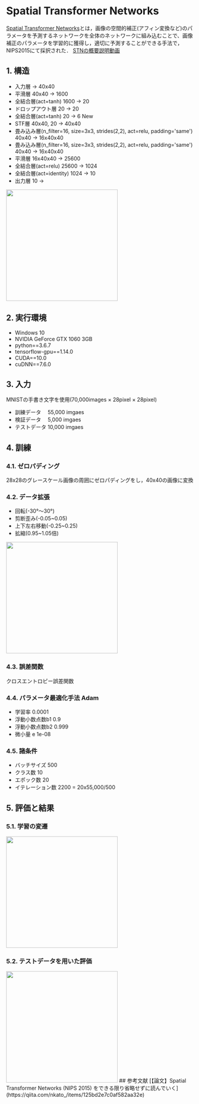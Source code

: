 # Spatial Transformer Networks
[Spatial Transformer Networks](https://arxiv.org/abs/1506.02025)とは，画像の空間的補正(アフィン変換など)のパラメータを予測するネットワークを全体のネットワークに組み込むことで、画像補正のパラメータを学習的に獲得し，適切に予測することができる手法で，NIPS2015にて採択された．
[STNの概要説明動画](https://www.youtube.com/watch?v=Ywv0Xi2-14Y)
## 1. 構造
- 入力層 -> 40x40
- 平滑層 40x40 -> 1600
- 全結合層(act=tanh) 1600 -> 20
- ドロップアウト層 20 -> 20
- 全結合層(act=tanh) 20 -> 6 New
- STF層 40x40, 20 -> 40x40
- 畳み込み層(n_filter=16, size=3x3, strides(2,2), act=relu, padding='same') 40x40 -> 16x40x40
- 畳み込み層(n_filter=16, size=3x3, strides(2,2), act=relu, padding='same') 40x40 -> 16x40x40
- 平滑層 16x40x40 -> 25600
- 全結合層(act=relu) 25600 -> 1024
- 全結合層(act=identity) 1024 -> 10
- 出力層 10 ->

<img src="https://github.com/hrichii/spatial_transformer_net/images/architecture.jpg" width="300">

## 2. 実行環境
- Windows 10
- NVIDIA GeForce GTX 1060 3GB
- python==3.6.7
- tensorflow-gpu==1.14.0
- CUDA==10.0
- cuDNN==7.6.0

## 3. 入力
MNISTの手書き文字を使用(70,000images × 28pixel × 28pixel)
 - 訓練データ　 55,000 imgaes
 - 検証データ　 5,000 imgaes  
 - テストデータ 10,000 imgaes



## 4. 訓練
### 4.1. ゼロパディング
28x28のグレースケール画像の周囲にゼロパディングをし，40x40の画像に変換

### 4.2. データ拡張
- 回転(-30°～30°)
- 剪断歪み(-0.05~0.05)
- 上下左右移動(-0.25~0.25)
- 拡縮(0.95~1.05倍)
<img src="https://github.com/hrichii/spatial_transformer_net/images/data_augumentation.jpg" width="300">

### 4.3. 誤差関数
クロスエントロピー誤差関数

### 4.4. パラメータ最適化手法 Adam
- 学習率 0.0001
- 浮動小数点数b1 0.9
- 浮動小数点数b2 0.999
- 微小量 e 1e-08

### 4.5. 諸条件
 - バッチサイズ 500
 - クラス数 10
 - エポック数 20
 - イテレーション数 2200 = 20x55,000/500

## 5. 評価と結果
### 5.1. 学習の変遷
<img src="https://github.com/hrichii/spatial_transformer_net/images/loss_history.jpg" width="300">

### 5.2. テストデータを用いた評価
<img src="https://github.com/hrichii/spatial_transformer_net/images/prediction.jpg" width="300">
## 参考文献
[【論文】Spatial Transformer Networks (NIPS 2015) をできる限り省略せずに読んでいく](https://qiita.com/nkato_/items/125bd2e7c0af582aa32e)
